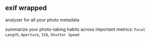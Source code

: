 ## exif wrapped

analyzer for all your photo metadata

summarize your photo-taking habits across important metrics: `Focal Length`, `Aperture`, `ISO`, `Shutter Speed`
